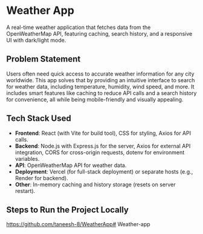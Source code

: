 # Weather App

A real-time weather application that fetches data from the OpenWeatherMap API, featuring caching, search history, and a responsive UI with dark/light mode.

## Problem Statement
Users often need quick access to accurate weather information for any city worldwide. This app solves that by providing an intuitive interface to search for weather data, including temperature, humidity, wind speed, and more. It includes smart features like caching to reduce API calls and a search history for convenience, all while being mobile-friendly and visually appealing.

## Tech Stack Used
- **Frontend**: React (with Vite for build tool), CSS for styling, Axios for API calls.
- **Backend**: Node.js with Express.js for the server, Axios for external API integration, CORS for cross-origin requests, dotenv for environment variables.
- **API**: OpenWeatherMap API for weather data.
- **Deployment**: Vercel (for full-stack deployment) or separate hosts (e.g., Render for backend).
- **Other**: In-memory caching and history storage (resets on server restart).

## Steps to Run the Project Locally
https://github.com/taneesh-8/WeatherApp#   W e a t h e r - a p p  
 